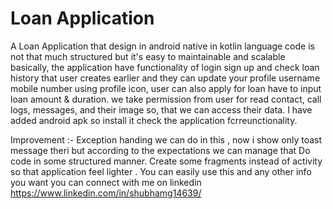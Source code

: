 # Loan Application

A Loan Application that design in android native in kotlin language code is not that much structured but it's easy to maintainable and scalable basically,
the application have functionality of login sign up and check loan history that user creates earlier and they can update your profile username mobile number
using profile icon, user can also apply for loan have to input loan amount & duration.
we take permission from user for read contact, call logs, messages, and their image so, that we can access their data.
I have added android apk so install it check the application fcrreunctionality.

Improvement :-
Exception handing we can do in this , now i show only toast message theri but according to the expectations we can manage that
Do code in some structured  manner.
Create some fragments instead of activity so that application feel lighter .
You can easily use this and any other info you want you can connect with me on linkedin https://www.linkedin.com/in/shubhamg14639/


